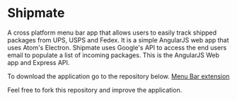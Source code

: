# Shipmate

A cross platform menu bar app that allows users to easily track shipped packages from UPS, USPS and Fedex. It is a simple AngularJS web app that uses Atom's Electron. Shipmate uses Google's API to access the end users email to populate a list of incoming packages. This is the AngularJS Web app and Express API.

To download the application go to the repository below.
[Menu Bar extension](https://github.com/Chansen88/shipmateelectron)

Feel free to fork this repository and improve the application.

